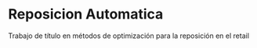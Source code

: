 # Reposicion Automatica
Trabajo de título en métodos de optimización para la reposición en el retail

